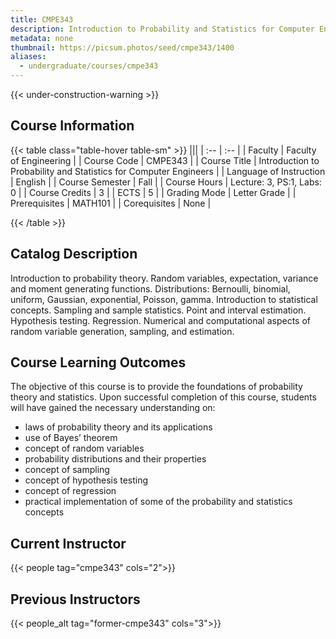 ```yaml
---
title: CMPE343
description: Introduction to Probability and Statistics for Computer Engineers
metadata: none
thumbnail: https://picsum.photos/seed/cmpe343/1400
aliases:
  - undergraduate/courses/cmpe343
---
```


{{< under-construction-warning >}}
## Course Information

<!-- prettier-ignore-start -->
{{< table class="table-hover table-sm" >}}
|||
| :-- | :-- |
| Faculty | Faculty of Engineering |
| Course Code | CMPE343 |
| Course Title | Introduction to Probability and Statistics for Computer Engineers |
| Language of Instruction | English |
| Course Semester | Fall |
| Course Hours | Lecture: 3, PS:1, Labs: 0 |
| Course Credits | 3 |
| ECTS | 5 |
| Grading Mode | Letter Grade |
| Prerequisites | MATH101 |
| Corequisites | None |

{{< /table >}}
<!-- prettier-ignore-end -->

## Catalog Description

Introduction to probability theory. Random variables, expectation, variance and moment generating functions. Distributions: Bernoulli, binomial, uniform, Gaussian, exponential, Poisson, gamma. Introduction to statistical concepts. Sampling and sample statistics. Point and interval estimation. Hypothesis testing. Regression. Numerical and computational aspects of random variable generation, sampling, and estimation.

## Course Learning Outcomes

The objective of this course is to provide the
foundations of probability theory and statistics. Upon successful completion of this
course, students will have gained the necessary understanding on:
- laws of probability theory and its applications
- use of Bayes’ theorem
- concept of random variables
- probability distributions and their properties
- concept of sampling
- concept of hypothesis testing
- concept of regression
- practical implementation of some of the probability and statistics concepts

## Current Instructor

{{< people tag="cmpe343" cols="2">}}

## Previous Instructors

{{< people_alt tag="former-cmpe343" cols="3">}}
